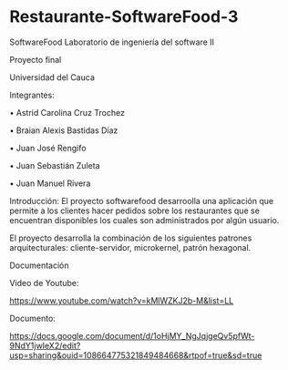 # Restaurante-SoftwareFood-3

SoftwareFood Laboratorio de ingeniería del software II

Proyecto final

Universidad del Cauca 

Integrantes: 

•	Astrid Carolina Cruz Trochez 

•	Braian Alexis Bastidas Díaz 

•	Juan José Rengifo 

•	Juan Sebastián Zuleta 

•	Juan Manuel Rivera


Introducción: El proyecto softwarefood desarroolla una aplicación que permite a los clientes hacer pedidos sobre los restaurantes que se encuentran disponibles los cuales son administrados por algún usuario.

El proyecto desarrolla la combinación de los siguientes patrones arquitecturales: cliente-servidor, microkernel, patrón hexagonal.

Documentación

Video de Youtube: 

https://www.youtube.com/watch?v=kMlWZKJ2b-M&list=LL

Documento:

https://docs.google.com/document/d/1oHjMY_NgJqjgeQv5pfWt-9NdY1jwIeX2/edit?usp=sharing&ouid=108664775321849484668&rtpof=true&sd=true
